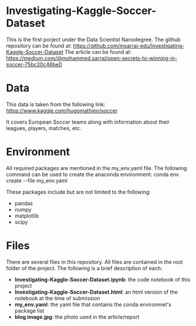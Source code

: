 # Investigating-Kaggle-Soccer-Dataset
This is the first porject under the Data Scientist Nanodegree. The github repository can be found at:
https://github.com/msarraj-edu/Investigating-Kaggle-Soccer-Dataset
The article can be found at:
https://medium.com/@mohammed.sarraj/open-secrets-to-winning-in-soccer-75bc20c46be0

# Data
This data is taken from the following link:
https://www.kaggle.com/hugomathien/soccer

It covers European Soccer teams along with information about their leagues, players, matches, etc.

# Environment
All required packages are mentioned in the my_env.yaml file. The following command can be used to create the anaconda environment:
conda env create --file my_env.yaml

These packages include but are not limited to the following:
* pandas
* numpy
* matplotlib
* scipy


# Files
There are several files in this repository. All files are contained in the root folder of the project. The following is a brief description of each:
* **Investigating-Kaggle-Soccer-Dataset.ipynb**: the code notebook of this project
* **Investigating-Kaggle-Soccer-Dataset.html**: an html version of the notebook at the time of submission
* **my_env.yaml**: the yaml file that contains the conda environmet's package list
* **blog image.jpg**: the photo used in the article/report
